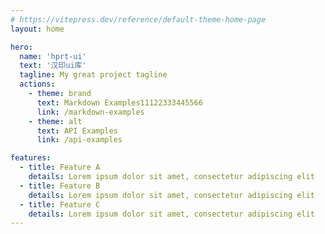 ```yaml
---
# https://vitepress.dev/reference/default-theme-home-page
layout: home

hero:
  name: 'hprt-ui'
  text: '汉印ui库'
  tagline: My great project tagline
  actions:
    - theme: brand
      text: Markdown Examples11122333445566
      link: /markdown-examples
    - theme: alt
      text: API Examples
      link: /api-examples

features:
  - title: Feature A
    details: Lorem ipsum dolor sit amet, consectetur adipiscing elit
  - title: Feature B
    details: Lorem ipsum dolor sit amet, consectetur adipiscing elit
  - title: Feature C
    details: Lorem ipsum dolor sit amet, consectetur adipiscing elit
---
```

